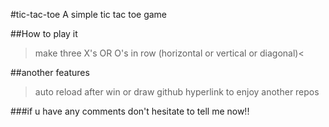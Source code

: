 #tic-tac-toe
A simple tic tac toe game

##How to play it
>make three X's OR O's in row (horizontal or vertical or diagonal)<

##another features
>auto reload after win or draw
>github hyperlink to enjoy another repos 



###if u have any comments don't hesitate to tell me now!! 
